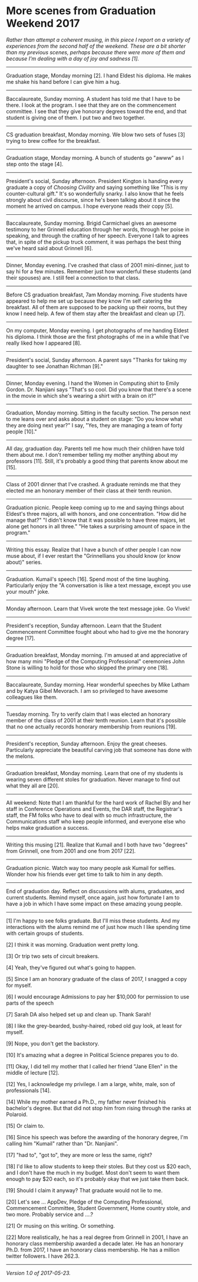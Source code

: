 More scenes from Graduation Weekend 2017
========================================

_Rather than attempt a coherent musing, in this piece I report on
a variety of experiences from the second half of the weekend.  These
are a bit shorter than my previous scenes, perhaps because there were
more of them and because I'm dealing with a day of joy and sadness [1]._

---

Graduation stage, Monday morning [2].  I hand Eldest his diploma.
He makes me shake his hand before I can give him a hug.

---

Baccalaureate, Sunday morning.  A student has told me that I have to be
there.  I look at the program.  I see that they are on the commencement
committee.  I see that they give honorary degrees toward the end, and
that student is giving one of them.  I put two and two together.

---

CS graduation breakfast, Monday morning.  We blow two sets of fuses [3]
trying to brew coffee for the breakfast.

---

Graduation stage, Monday morning.  A bunch of students go "awww" as
I step onto the stage [4].

---

President's social, Sunday afternoon.  President Kington is handing
every graduate a copy of _Choosing Civility_ and saying something like
"This is my counter-cultural gift."  It's so wonderfully snarky.
I also know that he feels strongly about civil discourse, since he's
been talking about it since the moment he arrived on campus.  I hope
everyone reads their copy [5].

---

Baccalaureate, Sunday morning.  Brigid Carmichael gives an awesome
testimony to her Grinnell education through her words, through her
poise in speaking, and through the crafting of her speech.  Everyone
I talk to agrees that, in spite of the pickup truck comment, it was
perhaps the best thing we've heard said about Grinnell [6].

---

Dinner, Monday evening.  I've crashed that class of 2001 mini-dinner,
just to say hi for a few minutes.  Remember just how wonderful these
students (and their spouses) are.  I still feel a connection to that
class.

---

Before CS graduation breakfast, 7am Monday morning.  Five students
have appeared to help me set up because they know I'm self catering
the breakfast.  All of them are supposed to be packing up their rooms,
but they know I need help.  A few of them stay after the breakfast and
clean up [7].

---

On my computer, Monday evening.  I get photographs of me handing
Eldest his diploma.  I think those are the first photographs of me
in a while that I've really liked how I appeared [8].

---

President's social, Sunday afternoon.  A parent says "Thanks for
taking my daughter to see Jonathan Richman [9]."

---

Dinner, Monday evening.  I hand the Women in Computing shirt to Emily
Gordon.  Dr. Nanjiani says "That's so cool.  Did you know that there's
a scene in the movie in which she's wearing a shirt with a brain on it?"

---

Graduation, Monday morning.  Sitting in the faculty section.  The person
next to me leans over and asks about a student on stage: "Do you know what 
they are doing next year?"  I say, "Yes, they are managing a team of forty
people [10]."  

---

All day, graduation day.  Parents tell me how much their children have
told them about me.  I don't remember telling my mother anything about
my professors [11].  Still, it's probably a good thing that parents 
know about me [15].

---

Class of 2001 dinner that I've crashed.  A graduate reminds me that they
elected me an honorary member of their class at their tenth reunion.

---

Graduation picnic.  People keep coming up to me and saying things
about Eldest's three majors, all with honors, and one concentration.
"How did he manage that?"  "I didn't know that it was possible to have
three majors, let alone get honors in all three."  "He takes a surprising
amount of space in the program."

---

Writing this essay.  Realize that I have a bunch of other people I
can now muse about, if I ever restart the "Grinnellians you should
know (or know about)" series.

---

Graduation.  Kumail's speech [16].  Spend most of the time laughing.
Particularly enjoy the "A conversation is like a text message, except
you use your mouth" joke.

---

Monday afternoon.  Learn that Vivek wrote the text message joke.
Go Vivek!

---

President's reception, Sunday afternoon.  Learn that the Student
Commencement Committee fought about who had to give me the honorary
degree [17].

---

Graduation breakfast, Monday morning.  I'm amused at and appreciative
of how many mini "Pledge of the Computing Professional" ceremonies John
Stone is willing to hold for those who skipped the primary one [18].

---

Baccalaureate, Sunday morning.  Hear wonderful speeches by Mike Latham and
by Katya Gibel Mevorach.  I am so privileged to have awesome colleagues
like them.

---

Tuesday morning.  Try to verify claim that I was elected an honorary
member of the class of 2001 at their tenth reunion.  Learn that it's
possible that no one actually records honorary membership from reunions [19].

---

President's reception, Sunday afternoon.  Enjoy the great cheeses.
Particularly appreciate the beautiful carving job that someone has
done with the melons.

---

Graduation breakfast, Monday morning.  Learn that one of my students
is wearing seven different stoles for graduation.  Never manage to
find out what they all are [20].  

---

All weekend: Note that I am thankful for the hard work of Rachel Bly
and her staff in Conference Operations and Events, the DAR staff,
the Registrar's staff, the FM folks who have to deal with so much
infrastructure, the Communications staff who keep people informed,
and everyone else who helps make graduation a success.

---

Writing this musing [21].  Realize that Kumail and I both have two "degrees"
from Grinnell, one from 2001 and one from 2017 [22].

---

Graduation picnic.  Watch way too many people ask Kumail for selfies.
Wonder how his friends ever get time to talk to him in any depth.

---

End of graduation day.  Reflect on discussions with alums, graduates,
and current students.  Remind myself, once again, just how fortunate 
I am to have a job in which I have some impact on these amazing young 
people.  

---

[1] I'm happy to see folks graduate.  But I'll miss these students.
And my interactions with the alums remind me of just how much I like
spending time with certain groups of students.

[2] I think it was morning.  Graduation went pretty long.

[3] Or trip two sets of circuit breakers.

[4] Yeah, they've figured out what's going to happen.

[5] Since I am an honorary graduate of the class of 2017, I snagged
a copy for myself.

[6] I would encourage Admissions to pay her $10,000 for permission to
use parts of the speech

[7] Sarah DA also helped set up and clean up.  Thank Sarah!

[8] I like the grey-bearded, bushy-haired, robed old guy look, at
least for myself.

[9] Nope, you don't get the backstory.

[10] It's amazing what a degree in Political Science prepares you to do.

[11] Okay, I did tell my mother that I called her friend "Jane Ellen"
in the middle of lecture [12].

[12] Yes, I acknowledge my privilege.  I am a large, white, male, son
of professionals [14].

[14] While my mother earned a Ph.D., my father never finished his
bachelor's degree.  But that did not stop him from rising through the
ranks at Polaroid.

[15] Or claim to.

[16] Since his speech was before the awarding of the honorary
degree, I'm calling him "Kumail" rather than "Dr. Nanjiani".

[17] "had to", "got to", they are more or less the same, right?

[18] I'd like to allow students to keep their stoles.  But they cost
us $20 each, and I don't have the much in my budget.  Most don't seem
to want them enough to pay $20 each, so it's probably okay that we just
take them back.

[19] Should I claim it anyway?  That graduate would not lie to me.

[20] Let's see ... AppDev, Pledge of the Computing Professional,
Commencement Committee, Student Government, Home country stole,
and two more.  Probably service and ....?

[21] Or musing on this writing.  Or something.

[22] More realistically, he has a real degree from Grinnell in 2001,
I have an honorary class membership awarded a decade later.  He has an
honorary Ph.D. from 2017, I have an honorary class membership.  He has
a million twitter followers.  I have 262.3.

---

*Version 1.0 of 2017-05-23.*
